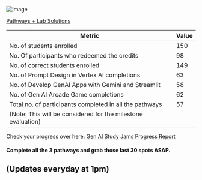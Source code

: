 ![image](https://github.com/gdscsies/GenAI-Study-Jams/assets/169880752/f3c77d86-9c68-4336-b82f-43215a729265)

[Pathways + Lab Solutions](https://docs.google.com/document/d/1YQ8tCVW9gBWFjuik1TRm4o1edv4lnuFLmC6lzfQB29E/edit)

| Metric                                                 | Value |
|--------------------------------------------------------|-------|
| No. of students enrolled                               | 150   |
| No. Of participants who redeemed the credits           | 98    |
| No. of correct students enrolled                       | 149   |
| No. of Prompt Design in Vertex AI completions          | 63    |
| No. of Develop GenAI Apps with Gemini and Streamlit    | 58    |
| No. of Gen AI Arcade Game completions                  | 62    |
| Total no. of participants completed in all the pathways| 57    | 
|(Note: This will be considered for the milestone evaluation)    |


Check your progress over here: 
[Gen AI Study Jams Progress Report](https://docs.google.com/spreadsheets/d/1gibgjJc6bTCKf2KufG9zS8EcuOvxZYjFlHEZTLlJMpA/edit?usp=sharing)

#### Complete all the 3 pathways and grab those last 30 spots ASAP.


## (Updates everyday at 1pm)
